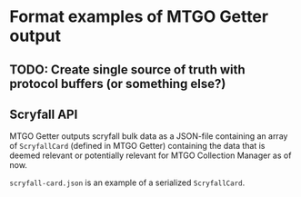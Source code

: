 # Format examples of MTGO Getter output

## TODO: Create single source of truth with protocol buffers (or something else?)

## Scryfall API

MTGO Getter outputs scryfall bulk data as a JSON-file containing an array of `ScryfallCard` (defined in MTGO Getter) containing the data that is deemed relevant or potentially relevant for MTGO Collection Manager as of now.

`scryfall-card.json` is an example of a serialized `ScryfallCard`.
